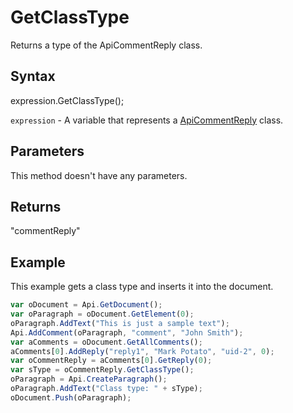 # GetClassType

Returns a type of the ApiCommentReply class.

## Syntax

expression.GetClassType();

`expression` - A variable that represents a [ApiCommentReply](../ApiCommentReply.md) class.

## Parameters

This method doesn't have any parameters.

## Returns

"commentReply"

## Example

This example gets a class type and inserts it into the document.

```javascript
var oDocument = Api.GetDocument();
var oParagraph = oDocument.GetElement(0);
oParagraph.AddText("This is just a sample text");
Api.AddComment(oParagraph, "comment", "John Smith");
var aComments = oDocument.GetAllComments();
aComments[0].AddReply("reply1", "Mark Potato", "uid-2", 0);
var oCommentReply = aComments[0].GetReply(0);
var sType = oCommentReply.GetClassType();
oParagraph = Api.CreateParagraph();
oParagraph.AddText("Class type: " + sType);
oDocument.Push(oParagraph);
```
